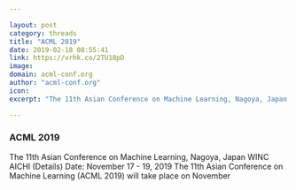 ```yaml
---

layout: post
category: threads
title: "ACML 2019"
date: 2019-02-18 08:55:41
link: https://vrhk.co/2TU18pD
image: 
domain: acml-conf.org
author: "acml-conf.org"
icon: 
excerpt: "The 11th Asian Conference on Machine Learning, Nagoya, Japan WINC AICHI (Details) Date: November 17 - 19, 2019 The 11th Asian Conference on Machine Learning (ACML 2019) will take place on November"

---
```


### ACML 2019

The 11th Asian Conference on Machine Learning, Nagoya, Japan WINC AICHI (Details) Date: November 17 - 19, 2019 The 11th Asian Conference on Machine Learning (ACML 2019) will take place on November